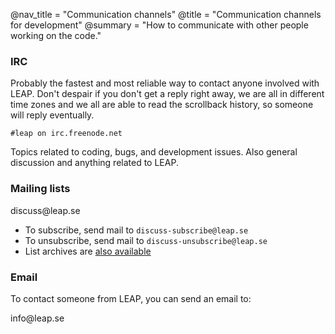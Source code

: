 @nav_title = "Communication channels"
@title = "Communication channels for development"
@summary = "How to communicate with other people working on the code."

### IRC

Probably the fastest and most reliable way to contact anyone involved with LEAP. Don't despair if you don't get a reply right away, we are all in different time zones and we all are able to read the scrollback history, so someone will reply eventually.

    #leap on irc.freenode.net

Topics related to coding, bugs, and development issues. Also general discussion and anything related to LEAP.

### Mailing lists

<div class="well">discuss&#x0040;leap&#x002e;se</div>

* To subscribe, send mail to <code>discuss-subscribe&#x0040;leap&#x002e;se</code>
* To unsubscribe, send mail to <code>discuss-unsubscribe&#x0040;leap&#x002e;se</code>
* List archives are <a href='https://lists.riseup.net/www/arc/leap-discuss'>also available</a>

### Email

To contact someone from LEAP, you can send an email to:

<div class="well">info&#x0040;leap&#x002e;se</div>
